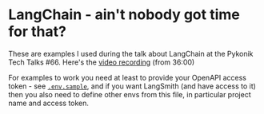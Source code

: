 # LangChain - ain't nobody got time for that?

These are examples I used during the talk about LangChain at the Pykonik Tech Talks #66.
Here's the [video recording](https://youtu.be/PCIU1O_g_L8?t=2160) (from 36:00)

For examples to work you need at least to provide your OpenAPI access token - see
[`.env.sample`](.env.sample), and if you want LangSmith (and have access to it)
then you also need to define other envs from this file, in particular project name
and access token.
